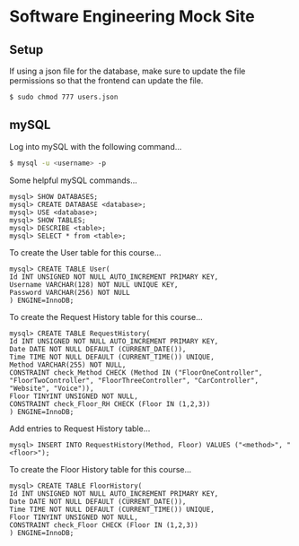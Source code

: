 # Software Engineering Mock Site

## Setup

If using a json file for the database, make sure to update the file permissions
so that the frontend can update the file.

```bash
$ sudo chmod 777 users.json
```

## mySQL

Log into mySQL with the following command...

```bash
$ mysql -u <username> -p
```

Some helpful mySQL commands...

```mysql
mysql> SHOW DATABASES;
mysql> CREATE DATABASE <database>;
mysql> USE <database>;
mysql> SHOW TABLES;
mysql> DESCRIBE <table>;
mysql> SELECT * from <table>;
```

To create the User table for this course...

```mysql
mysql> CREATE TABLE User(
Id INT UNSIGNED NOT NULL AUTO_INCREMENT PRIMARY KEY,
Username VARCHAR(128) NOT NULL UNIQUE KEY,
Password VARCHAR(256) NOT NULL
) ENGINE=InnoDB;
```

To create the Request History table for this course...

```mysql
mysql> CREATE TABLE RequestHistory(
Id INT UNSIGNED NOT NULL AUTO_INCREMENT PRIMARY KEY, 
Date DATE NOT NULL DEFAULT (CURRENT_DATE()), 
Time TIME NOT NULL DEFAULT (CURRENT_TIME()) UNIQUE, 
Method VARCHAR(255) NOT NULL, 
CONSTRAINT check_Method CHECK (Method IN ("FloorOneController", "FloorTwoController", "FloorThreeController", "CarController", "Website", "Voice")), 
Floor TINYINT UNSIGNED NOT NULL, 
CONSTRAINT check_Floor_RH CHECK (Floor IN (1,2,3))
) ENGINE=InnoDB;
```

Add entries to Request History table...

```mysql
mysql> INSERT INTO RequestHistory(Method, Floor) VALUES ("<method>", "<floor>");
```

To create the Floor History table for this course...

```mysql
mysql> CREATE TABLE FloorHistory(
Id INT UNSIGNED NOT NULL AUTO_INCREMENT PRIMARY KEY,
Date DATE NOT NULL DEFAULT (CURRENT_DATE()),
Time TIME NOT NULL DEFAULT (CURRENT_TIME()) UNIQUE,
Floor TINYINT UNSIGNED NOT NULL,
CONSTRAINT check_Floor CHECK (Floor IN (1,2,3))
) ENGINE=InnoDB;
```

